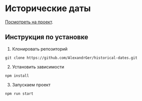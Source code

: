 # Исторические даты

[Посмотреть на проект](https://alexandrger.github.io/historical-dates/).

## Инструкция по установке

1. Клонировать репозиторий

```
git clone https://github.com/AlexandrGer/historical-dates.git
```

2. Установить зависимости

```
npm install
```

3. Запускаем проект

```
npm run start
```
